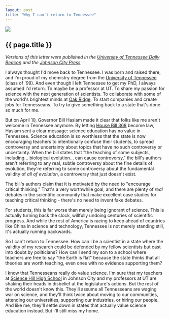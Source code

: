 ```yaml
---
layout: post
title: "Why I can't return to Tennessee"
---
```


![](http://wgrover.com/images/tennessee.jpg)

{{ page.title }}
----------------

*Versions of this letter were published in the [University of Tennessee Daily Beacon](http://utdailybeacon.com/opinion/letters/2012/apr/16/hb-368-harms-tennessees-schools/) and the [Johnson City Press](http://www.johnsoncitypress.com/Opinion/article.php?id=99725)*

I always thought I'd move back to Tennessee.  I was born and raised there, and I'm proud of my chemistry degree from the [University of Tennessee](http://www.utk.edu) (class of '99).  And even though I left Tennessee to get my PhD, I always assumed I'd return.  To maybe be a professor at UT.  To share my passion for science with the next generation of scientists.  To collaborate with some of the world's brightest minds at [Oak Ridge](http://www.ornl.gov).  To start companies and create jobs for Tennesseans.  To try to give something back to a state that's done so much for me.

But on April 10, Governor Bill Haslam made it clear that folks like me aren't welcome in Tennessee anymore.  By letting [House Bill 368](http://www.capitol.tn.gov/Bills/107/Bill/HB0368.pdf) become law, Haslam sent a clear message:  science education has no value in Tennessee.  Science education is so worthless that the state is now encouraging teachers to intentionally confuse their students, to spread controversy and uncertainty about topics that have no such controversy or uncertainty.  When the bill states that "the teaching of some subjects, including... biological evolution... can cause controversy," the bill's authors aren't referring to any real, subtle controversy about the fine details of evolution, they're referring to some controversy about the fundamental validity of *all of evolution*, a controversy that just doesn't exist.

The bill's authors claim that it is motivated by the need to "encourage critical thinking."  That's a very worthwhile goal, and there are plenty of *real* debates in the scientific community that make excellent case studies for teaching critical thinking - there's no need to invent fake debates.

For students, this is far worse than merely being ignorant of science.  This is actually turning back the clock, willfully undoing centuries of scientific progress.  And while the rest of America is racing to keep ahead of countries like China in science and technology, Tennessee is not merely standing still, it's actually running backwards.

So I can't return to Tennessee.  How can I be a scientist in a state where the validity of my research could be defended by my fellow scientists but cast into doubt by politicians?  How can I send my son to a school where teachers are free to say "the Earth is flat" because the state thinks that all theories are worth teaching, even ones with no evidence supporting them?

I know that Tennesseans really do value science.  I'm sure that my teachers at [Science Hill High School](http://ww2.jcschools.org/SHHS/) in Johnson City and my professors at UT are shaking their heads in disbelief at the legislature's actions.  But the rest of the world doesn't know this.  They'll assume all Tennesseans are waging war on science, and they'll think twice about moving to our communities, attending our universities, supporting our industries, or hiring our people.  And like me, they'll settle down in states that actually value science education instead.  But I'll still miss my home.
